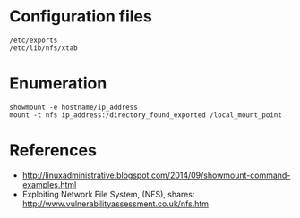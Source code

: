 # Configuration files
```
/etc/exports
/etc/lib/nfs/xtab
```

# Enumeration
```
showmount -e hostname/ip_address
mount -t nfs ip_address:/directory_found_exported /local_mount_point
```

# References
- http://linuxadministrative.blogspot.com/2014/09/showmount-command-examples.html
- Exploiting Network File System, (NFS), shares: http://www.vulnerabilityassessment.co.uk/nfs.htm
